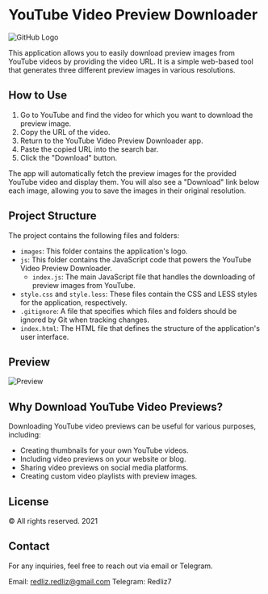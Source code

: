 # YouTube Video Preview Downloader

![GitHub Logo](./images/logo.png)

This application allows you to easily download preview images from YouTube videos by providing the video URL. It is a simple web-based tool that generates three different preview images in various resolutions.

## How to Use

1. Go to YouTube and find the video for which you want to download the preview image.
2. Copy the URL of the video.
3. Return to the YouTube Video Preview Downloader app.
4. Paste the copied URL into the search bar.
5. Click the "Download" button.

The app will automatically fetch the preview images for the provided YouTube video and display them. You will also see a "Download" link below each image, allowing you to save the images in their original resolution.

## Project Structure

The project contains the following files and folders:

- `images`: This folder contains the application's logo.
- `js`: This folder contains the JavaScript code that powers the YouTube Video Preview Downloader.
  - `index.js`: The main JavaScript file that handles the downloading of preview images from YouTube.
- `style.css` and `style.less`: These files contain the CSS and LESS styles for the application, respectively.
- `.gitignore`: A file that specifies which files and folders should be ignored by Git when tracking changes.
- `index.html`: The HTML file that defines the structure of the application's user interface.

## Preview

![Preview](./images/preview.png)

## Why Download YouTube Video Previews?

Downloading YouTube video previews can be useful for various purposes, including:

- Creating thumbnails for your own YouTube videos.
- Including video previews on your website or blog.
- Sharing video previews on social media platforms.
- Creating custom video playlists with preview images.

## License

© All rights reserved. 2021

## Contact

For any inquiries, feel free to reach out via email or Telegram.

Email: redliz.redliz@gmail.com
Telegram: Redliz7
